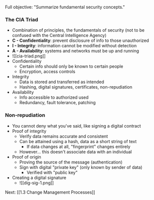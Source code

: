 Full objective: "Summarize fundamental security concepts."

### The CIA Triad
- Combination of principles, the fundamentals of security (not to be confused with the Central Intelligence Agency)
- **C - Confidentiality**: prevent disclosure of info to those unauthorized
- **I - Integrity**: information cannot be modified without detection
- **A - Availability**: systems and networks must be up and running
- ![[cia-triad.png]]
- Confidentiality
	- Certain info should only be known to certain people
	- Encryption, access controls
- Integrity
	- Data is stored and transferred as intended
	- Hashing, digital signatures, certificates, non-repudiation
- Availability
	- Info accessible to authorized used
	- Redundancy, fault tolerance, patching

### Non-repudiation
- You cannot deny what you've said, like signing a digital contract
- Proof of integrity
	- Verify data remains accurate and consistent
	- Can be attained using a hash, data as a short string of text
		- If data changes at all, "fingerprint" changes entirely
	- However... this doesn't associate data with an individual
- Proof of origin
	- Proving the source of the message (authentication)
	- Sign with digital "private key" (only known by sender of data)
		- Verified with "public key"
- Creating a digital signature
	- ![[dig-sig-1.png]]


Next: [[1.3 Change Management Processes]]